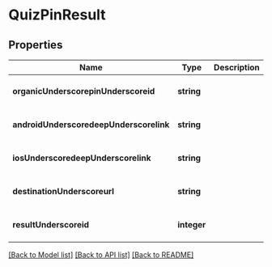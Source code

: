 # QuizPinResult

## Properties
Name | Type | Description | Notes
------------ | ------------- | ------------- | -------------
**organicUnderscorepinUnderscoreid** | **string** |  | [optional] [default to null]
**androidUnderscoredeepUnderscorelink** | **string** |  | [optional] [default to null]
**iosUnderscoredeepUnderscorelink** | **string** |  | [optional] [default to null]
**destinationUnderscoreurl** | **string** |  | [optional] [default to null]
**resultUnderscoreid** | **integer** |  | [optional] [default to null]

[[Back to Model list]](../README.md#documentation-for-models) [[Back to API list]](../README.md#documentation-for-api-endpoints) [[Back to README]](../README.md)


